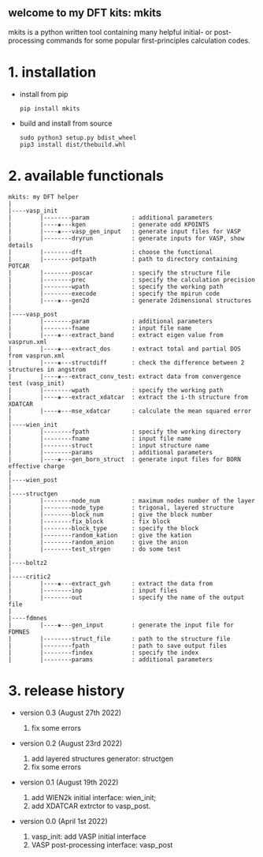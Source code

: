 ## welcome to my DFT kits: mkits

mkits is a python written tool containing many helpful initial- or post-processing commands for some popular first-principles calculation codes.

# 1. installation

+ install from pip
  ```
  pip install mkits
  ```
  

+ build and install from source
  
  ```
  sudo python3 setup.py bdist_wheel
  pip3 install dist/thebuild.whl
  ```


 # 2. available functionals
 
 ```
 mkits: my DFT helper
 |
 |----vasp_init 
 |        |--------param            : additional parameters
 |        |----❀---kgen             : generate odd KPOINTS
 |        |----❀---vasp_gen_input   : generate input files for VASP
 |        |--------dryrun           : generate inputs for VASP, show details
 |        |--------dft              : choose the functional
 |        |--------potpath          : path to directory containing POTCAR
 |        |--------poscar           : specify the structure file
 |        |--------prec             : specify the calculation precision
 |        |--------wpath            : specify the working path
 |        |--------execode          : specify the mpirun code
 |        |----❀---gen2d            : generate 2dimensional structures
 |
 |----vasp_post
 |        |--------param            : additional parameters
 |        |--------fname            : input file name
 |        |----❀---extract_band     : extract eigen value from vasprun.xml
 |        |----❀---extract_dos      : extract total and partial DOS from vasprun.xml
 |        |----❀---structdiff       : check the difference between 2 structures in angstrom
 |        |----❀---extract_conv_test: extract data from convergence test (vasp_init)
 |        |--------wpath            : specify the working path
 |        |----❀---extract_xdatcar  : extract the i-th structure from XDATCAR
 |        |----❀---mse_xdatcar      : calculate the mean squared error
 |
 |----wien_init
 |        |--------fpath            : specify the working directory
 |        |--------fname            : input file name
 |        |--------struct           : input structure name
 |        |--------params           : additional parameters
 |        |----❀---gen_born_struct  : generate input files for BORN effective charge
 |
 |----wien_post
 |
 |----structgen
 |        |--------node_num         : maximum nodes number of the layer
 |        |--------node_type        : trigonal, layered structure
 |        |--------block_num        : give the block number
 |        |--------fix_block        : fix block
 |        |--------block_type       : specify the block
 |        |--------random_kation    : give the kation
 |        |--------random_anion     : give the anion
 |        |--------test_strgen      : do some test
 |
 |----boltz2
 |
 |----critic2
 |        |----❀---extract_gvh      : extract the data from
 |        |--------inp              : input files
 |        |--------out              : specify the name of the output file
 |
 |----fdmnes
 |        |----❀---gen_input        : generate the input file for FDMNES
 |        |--------struct_file      : path to the structure file
 |        |--------fpath            : path to save output files
 |        |--------findex           : specify the index
 |        |--------params           : additional parameters
 ```


# 3. release history

+ version 0.3 (August 27th 2022)

  1. fix some errors

+ version 0.2 (August 23rd 2022)

  1. add layered structures generator: structgen
  2. fix some errors

+ version 0.1 (August 19th 2022)
  
  1. add WIEN2k initial interface: wien_init;
  2. add XDATCAR extrctor to vasp_post.

+ version 0.0 (April 1st 2022)
  
  1. vasp_init: add VASP initial interface
  2. VASP post-processing interface: vasp_post